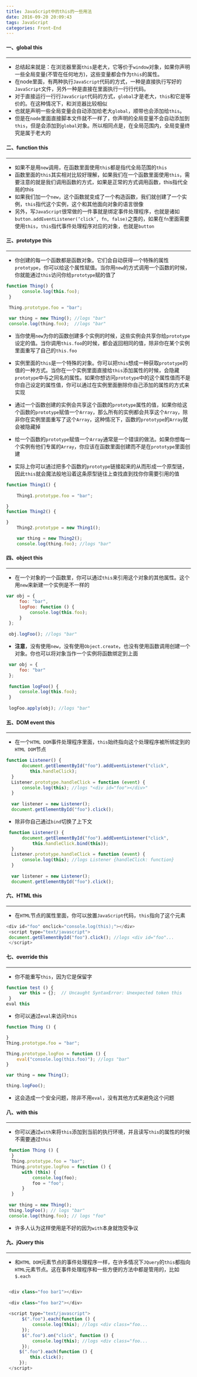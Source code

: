 ```yaml
---
title: JavaScript中的this的一些用法
date: 2016-09-20 20:09:43
tags: JavaScript
categories: Front-End
---
```


#### 一、global this
---
- 总结起来就是：在浏览器里面`this`是老大，它等价于`window`对象，如果你声明一些全局变量(不管在任何地方)，这些变量都会作为`this`的属性。
- 在node里面，有两种执行`JavaScript`代码的方式，一种是直接执行写好的`JavaScript`文件，另外一种是直接在里面执行一行行代码。
- 对于直接运行一行行`JavaScript`代码的方式，`global`才是老大，`this`和它是等价的。在这种情况下，和浏览器比较相似
- 也就是声明一些全局变量会自动添加给老大`global`，顺带也会添加给`this`。
- 但是在`node`里面直接脚本文件就不一样了，你声明的全局变量不会自动添加到`this`，但是会添加到`global`对象。所以相同点是，在全局范围内，全局变量终究是属于老大的


<!--more-->
#### 二、function this
---
- 如果不是用`new`调用，在函数里面使用`this`都是指代全局范围的`this`
- 函数里面的`this`其实相对比较好理解，如果我们在一个函数里面使用`this`，需要注意的就是我们调用函数的方式，如果是正常的方式调用函数，this指代全局的this
- 如果我们加一个`new`，这个函数就变成了一个构造函数，我们就创建了一个实例，`this`指代这个实例，这个和其他面向对象的语言很像
- 另外，写`JavaScript`很常做的一件事就是绑定事件处理程序，也就是诸如`button.addEventListener(‘click’, fn, false)`之类的，如果在`fn`里面需要使用`this`，`this`指代事件处理程序对应的对象，也就是`button`

#### 三、prototype this
---

- 你创建的每一个函数都是函数对象。它们会自动获得一个特殊的属性`prototype`，你可以给这个属性赋值。当你用`new`的方式调用一个函数的时候，你就能通过`this`访问你给`prototype`赋的值了

```javascript
function Thing() {
      console.log(this.foo);
 }
 
 Thing.prototype.foo = "bar";

 var thing = new Thing(); //logs "bar"
 console.log(thing.foo);  //logs "bar"
```

- 当你使用`new`为你的函数创建多个实例的时候，这些实例会共享你给`prototype`设定的值。当你调用`this.foo`的时候，都会返回相同的值，除非你在某个实例里面重写了自己的`this.foo`

- 实例里面的`this`是一个特殊的对象。你可以把`this`想成一种获取`prototype`的值的一种方式。当你在一个实例里面直接给`this`添加属性的时候，会隐藏`prototype`中与之同名的属性。如果你想访问`prototype`中的这个属性值而不是你自己设定的属性值，你可以通过在实例里面删除你自己添加的属性的方式来实现

- 通过一个函数创建的实例会共享这个函数的`prototype`属性的值，如果你给这个函数的`prototype`赋值一个`Array`，那么所有的实例都会共享这个`Array`，除非你在实例里面重写了这个`Array`，这种情况下，函数的`prototype`的`Array`就会被隐藏掉
- 给一个函数的`prototype`赋值一个`Array`通常是一个错误的做法。如果你想每一个实例有他们专属的`Array`，你应该在函数里面创建而不是在`prototype`里面创建
- 实际上你可以通过把多个函数的`prototype`链接起来的从而形成一个原型链，因此`this`就会魔法般地沿着这条原型链往上查找直到找你你需要引用的值

```javascript
function Thing1() {
 
    Thing1.prototype.foo = "bar";

}
function Thing2() {

}
    Thing2.prototype = new Thing1();

    var thing = new Thing2();
    console.log(thing.foo); //logs "bar"
```

#### 四、object this
---

- 在一个对象的一个函数里，你可以通过`this`来引用这个对象的其他属性。这个用`new`来新建一个实例是不一样的

```javascript
var obj = {
     foo: "bar",
     logFoo: function () {
         console.log(this.foo);
     }
 };
 
 obj.logFoo(); //logs "bar"
```

- **注意**，没有使用`new`，没有使用`Object.create`，也没有使用函数调用创建一个对象。你也可以将对象当作一个实例将函数绑定到上面

```javascript
 var obj = {
     foo: "bar"
 };
 
 function logFoo() {
     console.log(this.foo);
 }
 
 logFoo.apply(obj); //logs "bar"
```

#### 五、DOM event this
---

- 在一个`HTML DOM`事件处理程序里面，`this`始终指向这个处理程序被所绑定到的`HTML DOM`节点

```javascript
function Listener() {
      document.getElementById("foo").addEventListener("click",
         this.handleClick);
  }
  Listener.prototype.handleClick = function (event) {
      console.log(this); //logs "<div id="foo"></div>"
  }
  
  var listener = new Listener();
  document.getElementById("foo").click();
```
- 除非你自己通过`bind`切换了上下文

```javascript
 function Listener() {
      document.getElementById("foo").addEventListener("click", 
          this.handleClick.bind(this));
  }
  Listener.prototype.handleClick = function (event) {
      console.log(this); //logs Listener {handleClick: function}
  }
  
  var listener = new Listener();
  document.getElementById("foo").click();
```

#### 六、HTML this
---

- 在`HTML`节点的属性里面，你可以放置`JavaScript`代码，`this`指向了这个元素

```javascript
<div id="foo" onclick="console.log(this);"></div>
 <script type="text/javascript">
 document.getElementById("foo").click(); //logs <div id="foo"...
 </script>
```

#### 七、override this
---

- 你不能重写`this`，因为它是保留字

```javascript
function test () {
     var this = {};  // Uncaught SyntaxError: Unexpected token this 
 }
eval this
```

- 你可以通过`eval`来访问`this`

```javascript
function Thing () {

}
Thing.prototype.foo = "bar";

Thing.prototype.logFoo = function () {
    eval("console.log(this.foo)"); //logs "bar"
}

var thing = new Thing();

thing.logFoo();
```
- 这会造成一个安全问题，除非不用`eval`，没有其他方式来避免这个问题

#### 八、with this
---

- 你可以通过`with`来将`this`添加到当前的执行环境，并且读写`this`的属性的时候不需要通过`this`

```javascript
 function Thing () {
  }
  Thing.prototype.foo = "bar";
  Thing.prototype.logFoo = function () {
      with (this) {
          console.log(foo);
          foo = "foo";
      }
  }
 
 var thing = new Thing();
 thing.logFoo(); // logs "bar"
 console.log(thing.foo); // logs "foo"
```
- 许多人认为这样使用是不好的因为`with`本身就饱受争议

#### 九、jQuery this
---

- 和`HTML DOM`元素节点的事件处理程序一样，在许多情况下`JQuery`的`this`都指向`HTML`元素节点。这在事件处理程序和一些方便的方法中都是管用的，比如`$.each`

```javascript

 <div class="foo bar1"></div>
 
 <div class="foo bar2"></div>
  
 <script type="text/javascript">
      $(".foo").each(function () {
          console.log(this); //logs <div class="foo...
      });
      $(".foo").on("click", function () {
          console.log(this); //logs <div class="foo...
      });
     $(".foo").each(function () {
         this.click();
     });
 </script>
```
